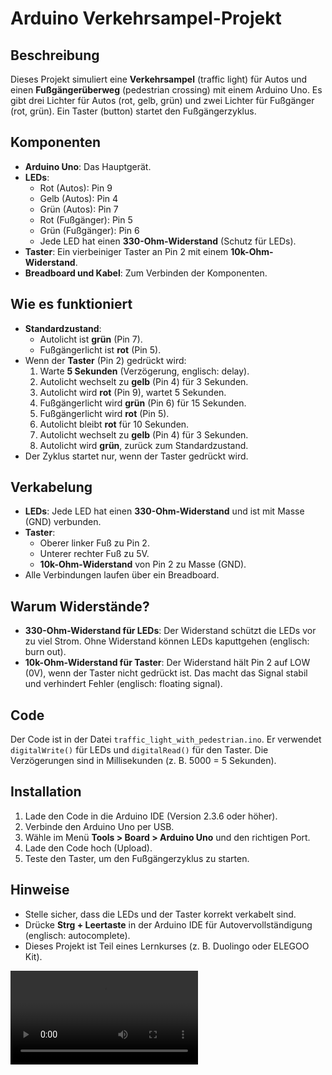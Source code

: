 # Arduino Verkehrsampel-Projekt

## Beschreibung
Dieses Projekt simuliert eine **Verkehrsampel** (traffic light) für Autos und einen **Fußgängerüberweg** (pedestrian crossing) mit einem Arduino Uno. Es gibt drei Lichter für Autos (rot, gelb, grün) und zwei Lichter für Fußgänger (rot, grün). Ein Taster (button) startet den Fußgängerzyklus.

## Komponenten
- **Arduino Uno**: Das Hauptgerät.
- **LEDs**: 
  - Rot (Autos): Pin 9
  - Gelb (Autos): Pin 4
  - Grün (Autos): Pin 7
  - Rot (Fußgänger): Pin 5
  - Grün (Fußgänger): Pin 6
  - Jede LED hat einen **330-Ohm-Widerstand** (Schutz für LEDs).
- **Taster**: Ein vierbeiniger Taster an Pin 2 mit einem **10k-Ohm-Widerstand**.
- **Breadboard und Kabel**: Zum Verbinden der Komponenten.

## Wie es funktioniert
- **Standardzustand**: 
  - Autolicht ist **grün** (Pin 7).
  - Fußgängerlicht ist **rot** (Pin 5).
- Wenn der **Taster** (Pin 2) gedrückt wird:
  1. Warte **5 Sekunden** (Verzögerung, englisch: delay).
  2. Autolicht wechselt zu **gelb** (Pin 4) für 3 Sekunden.
  3. Autolicht wird **rot** (Pin 9), wartet 5 Sekunden.
  4. Fußgängerlicht wird **grün** (Pin 6) für 15 Sekunden.
  5. Fußgängerlicht wird **rot** (Pin 5).
  6. Autolicht bleibt **rot** für 10 Sekunden.
  7. Autolicht wechselt zu **gelb** (Pin 4) für 3 Sekunden.
  8. Autolicht wird **grün**, zurück zum Standardzustand.
- Der Zyklus startet nur, wenn der Taster gedrückt wird.

## Verkabelung
- **LEDs**: Jede LED hat einen **330-Ohm-Widerstand** und ist mit Masse (GND) verbunden.
- **Taster**: 
  - Oberer linker Fuß zu Pin 2.
  - Unterer rechter Fuß zu 5V.
  - **10k-Ohm-Widerstand** von Pin 2 zu Masse (GND).
- Alle Verbindungen laufen über ein Breadboard.

## Warum Widerstände?
- **330-Ohm-Widerstand für LEDs**: Der Widerstand schützt die LEDs vor zu viel Strom. Ohne Widerstand können LEDs kaputtgehen (englisch: burn out).
- **10k-Ohm-Widerstand für Taster**: Der Widerstand hält Pin 2 auf LOW (0V), wenn der Taster nicht gedrückt ist. Das macht das Signal stabil und verhindert Fehler (englisch: floating signal).

## Code
Der Code ist in der Datei `traffic_light_with_pedestrian.ino`. Er verwendet `digitalWrite()` für LEDs und `digitalRead()` für den Taster. Die Verzögerungen sind in Millisekunden (z. B. 5000 = 5 Sekunden).

## Installation
1. Lade den Code in die Arduino IDE (Version 2.3.6 oder höher).
2. Verbinde den Arduino Uno per USB.
3. Wähle im Menü **Tools > Board > Arduino Uno** und den richtigen Port.
4. Lade den Code hoch (Upload).
5. Teste den Taster, um den Fußgängerzyklus zu starten.

## Hinweise
- Stelle sicher, dass die LEDs und der Taster korrekt verkabelt sind.
- Drücke **Strg + Leertaste** in der Arduino IDE für Autovervollständigung (englisch: autocomplete).
- Dieses Projekt ist Teil eines Lernkurses (z. B. Duolingo oder ELEGOO Kit).


<video controls src="https://github.com/jecastrom/arduino_Verkehrsampel-Projekt/blob/main/video.MP4" type="video/mp4"></video>
